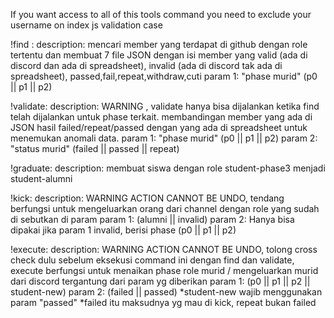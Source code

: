 If you want access to all of this tools command you need to exclude your username on index js validation case

!find : 
  description: mencari member yang terdapat di github dengan role tertentu dan membuat 7 file JSON dengan isi 
  member yang valid (ada di discord dan ada di spreadsheet), invalid (ada di discord tak ada di spreadsheet), passed,fail,repeat,withdraw,cuti
  param 1: "phase murid" (p0 || p1 || p2)

!validate:
  description: WARNING , validate hanya bisa dijalankan ketika find telah dijalankan untuk phase terkait.
  membandingan member yang ada di JSON hasil failed/repeat/passed dengan yang ada di spreadsheet untuk menemukan anomali data.
  param 1: "phase murid" (p0 || p1 || p2)
  param 2: "status murid" (failed || passed || repeat)

!graduate:
  description: membuat siswa dengan role student-phase3 menjadi student-alumni

!kick:
  description: WARNING ACTION CANNOT BE UNDO, tendang berfungsi untuk mengeluarkan orang dari channel dengan role yang sudah di sebutkan di param
  param 1: (alumni || invalid)
  param 2: Hanya bisa dipakai jika param 1 invalid, berisi phase (p0 || p1 || p2)

!execute:
  description: WARNING ACTION CANNOT BE UNDO, tolong cross check dulu sebelum eksekusi command ini dengan find dan validate, execute berfungsi untuk menaikan phase role murid / mengeluarkan murid dari discord tergantung dari param yg diberikan
  param 1: (p0 || p1 || p2 || student-new)
  param 2: (failed || passed) *student-new wajib menggunakan param "passed" *failed itu maksudnya yg mau di kick, repeat bukan failed
